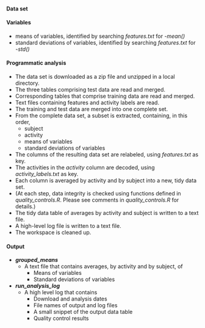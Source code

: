 #### Data set
#### Variables
* means of variables, identified by searching _features.txt_ for _-mean()_
* standard deviations of variables, identified by searching _features.txt_ for _-std()_
#### Programmatic analysis
* The data set is downloaded as a zip file and unzipped in a local directory.
* The three tables comprising test data are read and merged.
* Corresponding tables that comprise training data are read and merged.
* Text files containing features and activity labels are read.
* The training and test data are merged into one complete set.
* From the complete data set, a subset is extracted, containing, in this order,
  * subject
  * activity
  * means of variables
  * standard deviations of variables
* The columns of the resulting data set are relabeled, using _features.txt_ as key.
* The activities in the _activity_ column are decoded, using _activity_labels.txt_ as key.
* Each column is averaged by activity and by subject into a new, tidy data set. 
* (At each step, data integrity is checked using functions defined in _quality_controls.R_.  Please see comments in _quality_controls.R_ for details.)
* The tidy data table of averages by activity and subject is written to a text file.
* A high-level log file is written to a text file.
* The workspace is cleaned up.

#### Output
* **_grouped_means_**
  * A text file that contains averages, by activity and by subject, of
    * Means of variables
    * Standard deviations of variables
* **_run_analysis_log_**
  * A high level log that contains
    * Download and analysis dates
    * File names of output and log files
    * A small snippet of the output data table
    * Quality control results
